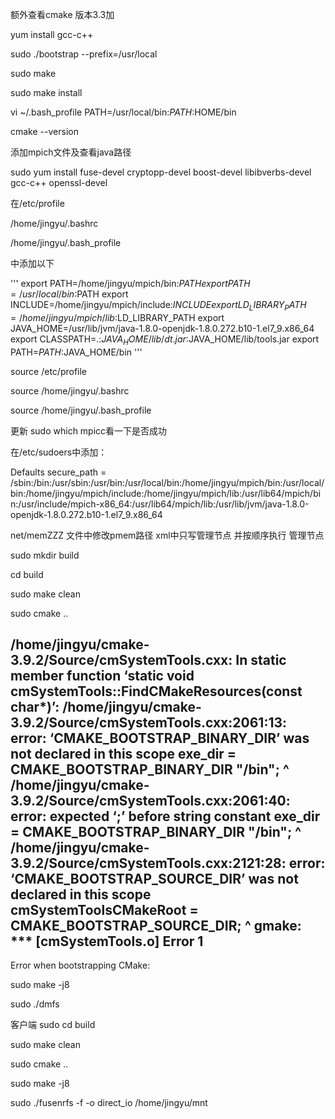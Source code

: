 额外查看cmake 版本3.3加

yum install gcc-c++  

sudo ./bootstrap --prefix=/usr/local

sudo make

sudo make install

vi ~/.bash_profile   PATH=/usr/local/bin:$PATH:$HOME/bin

cmake --version

添加mpich文件及查看java路径

sudo yum install fuse-devel cryptopp-devel boost-devel libibverbs-devel gcc-c++ openssl-devel

在/etc/profile

/home/jingyu/.bashrc

/home/jingyu/.bash_profile

中添加以下

'''
export PATH=/home/jingyu/mpich/bin:$PATH
export PATH=/usr/local/bin:$PATH
export INCLUDE=/home/jingyu/mpich/include:$INCLUDE
export LD_LIBRARY_PATH=/home/jingyu/mpich/lib:$LD_LIBRARY_PATH
export JAVA_HOME=/usr/lib/jvm/java-1.8.0-openjdk-1.8.0.272.b10-1.el7_9.x86_64
export CLASSPATH=.:$JAVA_HOME/lib/dt.jar:$JAVA_HOME/lib/tools.jar
export PATH=$PATH:$JAVA_HOME/bin
'''

source /etc/profile

source /home/jingyu/.bashrc

source /home/jingyu/.bash_profile

更新
sudo which mpicc看一下是否成功

在/etc/sudoers中添加：

Defaults secure_path = /sbin:/bin:/usr/sbin:/usr/bin:/usr/local/bin:/home/jingyu/mpich/bin:/usr/local/bin:/home/jingyu/mpich/include:/home/jingyu/mpich/lib:/usr/lib64/mpich/bin:/usr/include/mpich-x86_64:/usr/lib64/mpich/lib:/usr/lib/jvm/java-1.8.0-openjdk-1.8.0.272.b10-1.el7_9.x86_64

net/memZZZ 文件中修改pmem路径
xml中只写管理节点 并按顺序执行
管理节点

sudo mkdir build

cd build

sudo make clean

sudo cmake ..


/home/jingyu/cmake-3.9.2/Source/cmSystemTools.cxx: In static member function ‘static void cmSystemTools::FindCMakeResources(const char*)’:
/home/jingyu/cmake-3.9.2/Source/cmSystemTools.cxx:2061:13: error: ‘CMAKE_BOOTSTRAP_BINARY_DIR’ was not declared in this scope
   exe_dir = CMAKE_BOOTSTRAP_BINARY_DIR "/bin";
             ^
/home/jingyu/cmake-3.9.2/Source/cmSystemTools.cxx:2061:40: error: expected ‘;’ before string constant
   exe_dir = CMAKE_BOOTSTRAP_BINARY_DIR "/bin";
                                        ^
/home/jingyu/cmake-3.9.2/Source/cmSystemTools.cxx:2121:28: error: ‘CMAKE_BOOTSTRAP_SOURCE_DIR’ was not declared in this scope
   cmSystemToolsCMakeRoot = CMAKE_BOOTSTRAP_SOURCE_DIR;
                            ^
gmake: *** [cmSystemTools.o] Error 1
---------------------------------------------
Error when bootstrapping CMake:


sudo make -j8

sudo ./dmfs

客户端
sudo cd build

sudo make clean

sudo cmake ..

sudo make -j8

sudo ./fusenrfs -f -o direct_io /home/jingyu/mnt
